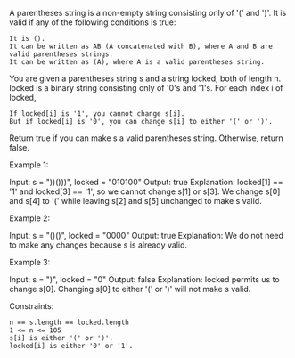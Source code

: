 A parentheses string is a non-empty string consisting only of '(' and ')'. It is valid if any of the following conditions is true:

    It is ().
    It can be written as AB (A concatenated with B), where A and B are valid parentheses strings.
    It can be written as (A), where A is a valid parentheses string.

You are given a parentheses string s and a string locked, both of length n. locked is a binary string consisting only of '0's and '1's. For each index i of locked,

    If locked[i] is '1', you cannot change s[i].
    But if locked[i] is '0', you can change s[i] to either '(' or ')'.

Return true if you can make s a valid parentheses string. Otherwise, return false.

 

Example 1:

Input: s = "))()))", locked = "010100"
Output: true
Explanation: locked[1] == '1' and locked[3] == '1', so we cannot change s[1] or s[3].
We change s[0] and s[4] to '(' while leaving s[2] and s[5] unchanged to make s valid.

Example 2:

Input: s = "()()", locked = "0000"
Output: true
Explanation: We do not need to make any changes because s is already valid.

Example 3:

Input: s = ")", locked = "0"
Output: false
Explanation: locked permits us to change s[0]. 
Changing s[0] to either '(' or ')' will not make s valid.

 

Constraints:

    n == s.length == locked.length
    1 <= n <= 105
    s[i] is either '(' or ')'.
    locked[i] is either '0' or '1'.

